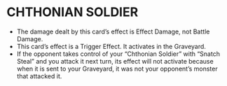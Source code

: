 
# CHTHONIAN SOLDIER

*   The damage dealt by this card’s effect is Effect Damage, not Battle Damage.
*   This card’s effect is a Trigger Effect. It activates in the Graveyard.
*   If the opponent takes control of your “Chthonian Soldier” with “Snatch Steal” and you attack it next turn, its effect will not activate because when it is sent to your Graveyard, it was not your opponent’s monster that attacked it.

  